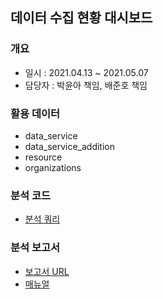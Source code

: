 ## 데이터 수집 현황 대시보드
### 개요
- 일시 : 2021.04.13 ~ 2021.05.07
- 담당자 : 박윤아 책임, 배준호 책임

### 활용 데이터
 - data_service
 - data_service_addition
 - resource
 - organizations

### 분석 코드
- [분석 쿼리](https://github.com/juunho/Suwon-2021/blob/71a1944e39476d04921f5131eef29e80a599946b/BI/%EB%8D%B0%EC%9D%B4%ED%84%B0%20%EC%88%98%EC%A7%91%20%ED%98%84%ED%99%A9%20%EB%8C%80%EC%8B%9C%EB%B3%B4%EB%93%9C/%EB%B6%84%EC%84%9D%20%EC%BF%BC%EB%A6%AC.sql)

### 분석 보고서
 - [보고서 URL](http://27.101.101.188:20007/studio/exported/01ad281db38f4a4ea4043c6af235f0020fcac5bfeaf74c14ae2df288ae867d61)
- [매뉴얼](https://github.com/juunho/Suwon-2021/blob/f43d241387da0d2e4c9c0151053101675b7db19a/BI/%EB%8D%B0%EC%9D%B4%ED%84%B0%20%EC%88%98%EC%A7%91%20%ED%98%84%ED%99%A9%20%EB%8C%80%EC%8B%9C%EB%B3%B4%EB%93%9C/%EB%8D%B0%EC%9D%B4%ED%84%B0%20%EC%88%98%EC%A7%91%20%ED%98%84%ED%99%A9%20%EB%8C%80%EC%8B%9C%EB%B3%B4%EB%93%9C%20%EB%A7%A4%EB%89%B4%EC%96%BC.pdf)
